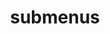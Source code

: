 ---
layout: page
title: submenus
nav: false 
nav_order: 7
dropdown: true
children:
    - title: publications
      permalink: /publications/
    - title: divider
    - title: projects
      permalink: /projects/
---